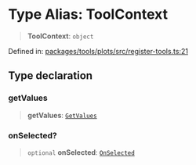 # Type Alias: ToolContext

> **ToolContext**: `object`

Defined in: [packages/tools/plots/src/register-tools.ts:21](https://github.com/GeoDaCenter/openassistant/blob/bf312b357cb340f1f76fa8b62441fb39bcbce0ce/packages/tools/plots/src/register-tools.ts#L21)

## Type declaration

### getValues

> **getValues**: [`GetValues`](GetValues.md)

### onSelected?

> `optional` **onSelected**: [`OnSelected`](OnSelected.md)
